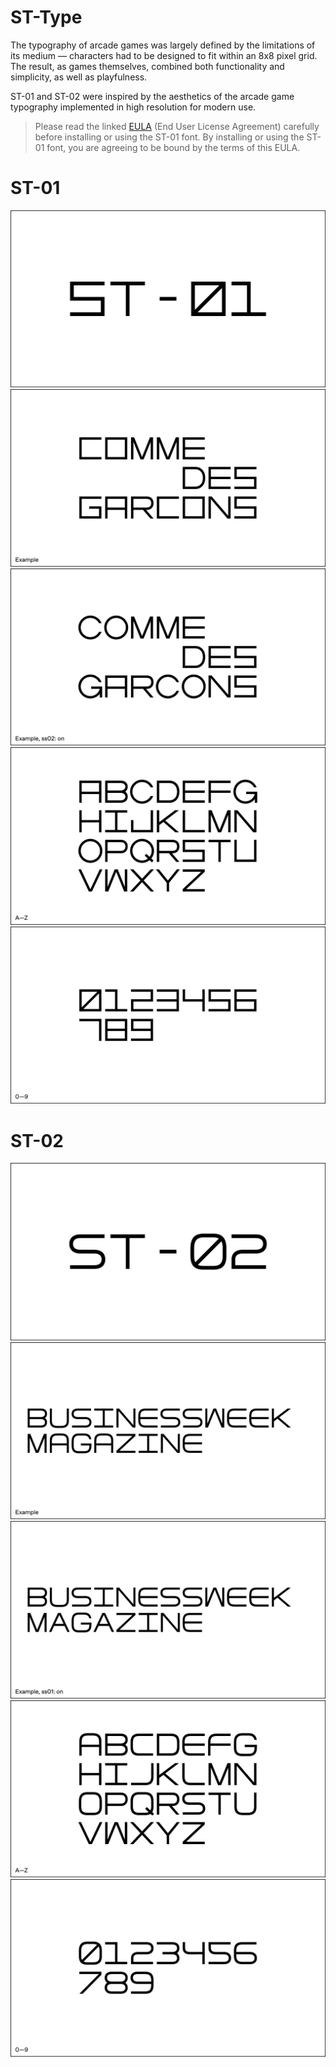 # ST-Type

The typography of arcade games was largely defined by the limitations of its medium — characters had to be designed to fit within an 8x8 pixel grid. The result, as games themselves, combined both functionality and simplicity, as well as playfulness.

ST-01 and ST-02 were inspired by the aesthetics of the arcade game typography implemented in high resolution for modern use.

> Please read the linked [EULA](/EULA.pdf) (End User License Agreement) carefully before installing or using the ST-01 font. By installing or using the ST-01 font, you are agreeing to be bound by the terms of this EULA.

# ST-01

![ST-01 specimen 1](images/specimens/ST-01/ST-01_1.png)
![ST-01 specimen 2](images/specimens/ST-01/ST-01_2.png)
![ST-01 specimen 3](images/specimens/ST-01/ST-01_3.png)
![ST-01 specimen 4](images/specimens/ST-01/ST-01_4.png)
![ST-01 specimen 5](images/specimens/ST-01/ST-01_5.png)

# ST-02

![ST-02 specimen 1](images/specimens/ST-02/ST-02_1.png)
![ST-02 specimen 2](images/specimens/ST-02/ST-02_2.png)
![ST-02 specimen 3](images/specimens/ST-02/ST-02_3.png)
![ST-02 specimen 4](images/specimens/ST-02/ST-02_4.png)
![ST-02 specimen 5](images/specimens/ST-02/ST-02_5.png)